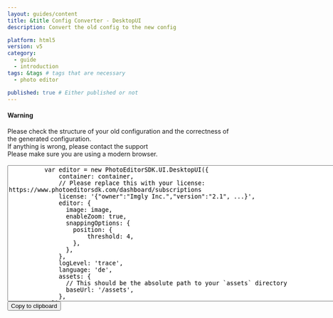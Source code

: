 ```yaml
---
layout: guides/content
title: &title Config Converter - DesktopUI
description: Convert the old config to the new config

platform: html5
version: v5
category:
  - guide
  - introduction
tags: &tags # tags that are necessary
  - photo editor

published: true # Either published or not
---
```

<script src="/assets/js/configConverter.js"></script>

<div class="documentation__disclaimer">
<h4 id="cors">Warning</h4> 
Please check the structure of your old configuration and the correctness of the generated configuration.<br/> 
If anything is wrong, please contact the support<br/>
Please make sure you are using a modern browser.
</div>
<br/>
<textarea id="configarea" name="message" rows="20" cols="90" onchange="convertConfig(this)">
          var editor = new PhotoEditorSDK.UI.DesktopUI({
              container: container,
              // Please replace this with your license: https://www.photoeditorsdk.com/dashboard/subscriptions
              license: '{"owner":"Imgly Inc.","version":"2.1", ...}',
              editor: {
                image: image,
                enableZoom: true,
                snappingOptions: { 
                  position: {           
                      threshold: 4,
                  },
                },
              },
              logLevel: 'trace',
              language: 'de',
              assets: {
                // This should be the absolute path to your `assets` directory
                baseUrl: '/assets',
              },
            })
</textarea>
<br/>
<div id="output_config"></div>
<button onclick="copyToClipboard()">Copy to clipboard</button>

<script> window.onload = () => convertConfig(document.getElementById('configarea')) </script>

